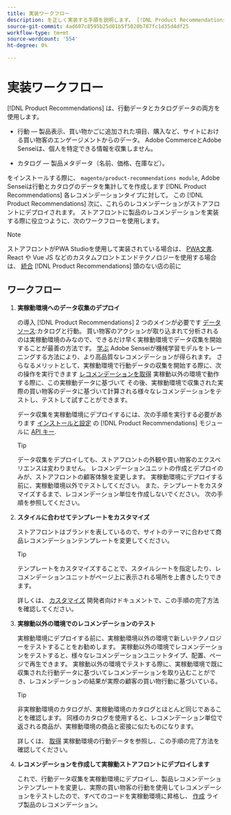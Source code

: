 ```yaml
---
title: 実装ワークフロー
description: を正しく実装する手順を説明します。 [!DNL Product Recommendations] 店の前に
source-git-commit: 4ad607c8595b25d01b5f5020b787fc1d35d4df25
workflow-type: tm+mt
source-wordcount: '554'
ht-degree: 0%

---
```


# 実装ワークフロー

[!DNL Product Recommendations] は、行動データとカタログデータの両方を使用します。

- 行動 — 製品表示、買い物かごに追加された項目、購入など、サイトにおける買い物客のエンゲージメントからのデータ。 Adobe CommerceとAdobe Senseiは、個人を特定できる情報を収集しません。

- カタログ — 製品メタデータ（名前、価格、在庫など）。

をインストールする際に、 `magento/product-recommendations module`, Adobe Senseiは行動とカタログのデータを集計してを作成します [!DNL Product Recommendations] 各レコメンデーションタイプに対して。 この [!DNL Product Recommendations] 次に、これらのレコメンデーションがストアフロントにデプロイされます。 ストアフロントに製品のレコメンデーションを実装する際に役立つように、次のワークフローを使用します。

>[!NOTE]
>
> ストアフロントがPWA Studioを使用して実装されている場合は、 [PWA文書](https://developer.adobe.com/commerce/pwa-studio/integrations/product-recommendations/). React や Vue JS などのカスタムフロントエンドテクノロジーを使用する場合は、 [統合](headless.md) [!DNL Product Recommendations] 頭のない店の前に

## ワークフロー

1. **実稼動環境へのデータ収集のデプロイ**

   の導入 [!DNL Product Recommendations] 2 つのメインが必要です [データソース](type.md):カタログと行動。 買い物客のアクションが取り込まれて分析されるのは実稼動環境のみなので、できるだけ早く実稼動環境でデータ収集を開始することが最善の方法です。 [学ぶ](behavioral-data.md) Adobe Senseiが機械学習モデルをトレーニングする方法により、より高品質なレコメンデーションが得られます。 さらなるメリットとして、実稼動環境で行動データの収集を開始する際に、次の操作を実行できます [レコメンデーションを取得](verify.md) 実稼動以外の環境で動作する際に、この実稼動データに基づいて その後、実稼動環境で収集された実際の買い物客のデータに基づいて計算される様々なレコメンデーションをテストし、テストして試すことができます。

   データ収集を実稼動環境にデプロイするには、次の手順を実行する必要があります [インストールと設定](install-configure.md) の [!DNL Product Recommendations] モジュールに [API キー](https://docs.magento.com/user-guide/system/saas.html#apikey).

   >[!TIP]
   >
   > データ収集をデプロイしても、ストアフロントの外観や買い物客のエクスペリエンスは変わりません。 レコメンデーションユニットの作成とデプロイのみが、ストアフロントの顧客体験を変更します。 実稼動環境にデプロイする前に、実稼動環境以外でテストしてください。 また、テンプレートをカスタマイズするまで、レコメンデーション単位を作成しないでください。 次の手順を参照してください。

1. **スタイルに合わせてテンプレートをカスタマイズ**

   ストアフロントはブランドを表しているので、サイトのテーマに合わせて商品レコメンデーションテンプレートを変更してください。

   >[!TIP]
   >
   > テンプレートをカスタマイズすることで、スタイルシートを指定したり、レコメンデーションユニットがページ上に表示される場所を上書きしたりできます。

   詳しくは、 [カスタマイズ](https://devdocs.magento.com/recommendations/customize.html) 開発者向けドキュメントで、この手順の完了方法を確認してください。

1. **実稼動以外の環境でのレコメンデーションのテスト**

   実稼動環境にデプロイする前に、実稼動環境以外の環境で新しいテクノロジーをテストすることをお勧めします。 実稼動以外の環境でレコメンデーションをテストすると、様々なレコメンデーションユニットタイプ、配置、ページで再生できます。 実稼動以外の環境でテストする際に、実稼動環境で既に収集された行動データに基づいてレコメンデーションを取り込むことができ、レコメンデーションの結果が実際の顧客の買い物行動に基づいている。

   >[!TIP]
   >
   > 非実稼動環境のカタログが、実稼動環境のカタログとほとんど同じであることを確認します。 同様のカタログを使用すると、レコメンデーション単位で返される商品が、実稼動環境の商品と密接に似たものになります。

   詳しくは、 [取得](staging-environment.md) 実稼動環境の行動データを参照し、この手順の完了方法を確認してください。

1. **レコメンデーションを作成して実稼動ストアフロントにデプロイします**

   これで、行動データ収集を実稼動環境にデプロイし、製品レコメンデーションテンプレートを変更し、実際の買い物客の行動を使用してレコメンデーションをテストしたので、すべてのコードを実稼動環境に昇格し、 [作成](create.md) ライブ製品のレコメンデーション。
